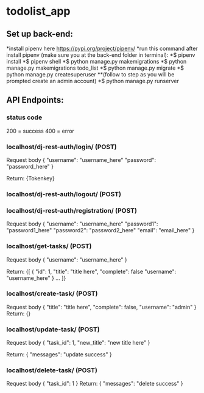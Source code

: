# todolist_app

## Set up back-end:
*install pipenv here https://pypi.org/project/pipenv/
*run this command after install pipenv (make sure you at the back-end folder in terminal):
    *$ pipenv install
    *$ pipenv shell
    *$ python manage.py makemigrations
    *$ python manage.py makemigrations todo_list
    *$ python manage.py migrate
    *$ python manage.py createsuperuser
        **(follow to step as you will be prompted create an admin account)
    *$ python manage.py runserver

## API Endpoints: 
### status code
200 = success
400 = error

### localhost/dj-rest-auth/login/ (POST)
Request body
{
    "username": "username_here"
    "password": "password_here"
}
    
Return: 
{Tokenkey}

### localhost/dj-rest-auth/logout/ (POST)

### localhost/dj-rest-auth/registration/ (POST)
Request body
{
    "username": "username_here"
    "password1": "password1_here"
    "password2": "password2_here"
    "email": "email_here"
}

### localhost/get-tasks/ (POST)
Request body
{
    "username": "username_here"
}

Return:
{[
    {
        "id": 1,
        "title": "title here",
        "complete": false
        "username": "username_here"
    }
    ...
]}

### localhost/create-task/ (POST)
Request body
{
    "title": "title here",
    "complete": false,
    "username": "admin"
}
Return:
{}

### localhost/update-task/ (POST)
Request body
{
    "task_id": 1,
    "new_title": "new title here"
}

Return:
{
    "messages": "update success"
}

### localhost/delete-task/ (POST)
Request body
{
    "task_id": 1
}
Return:
{
    "messages": "delete success"
}